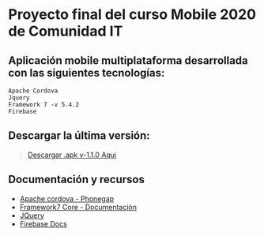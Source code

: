 # Proyecto final del curso Mobile 2020 de Comunidad IT

## Aplicación mobile multiplataforma desarrollada con las siguientes tecnologías:

```
Apache Cordova
Jquery
Framework 7 -v 5.4.2
Firebase
```
## **Descargar** la última versión:
> [Descargar .apk v-1.1.0 Aqui](https://build.phonegap.com/apps/3940133/install/aFH89MYCzVMSvd7oyCeB) 

## Documentación y recursos
* [Apache cordova - Phonegap](https://cordova.apache.org/)
* [Framework7 Core - Documentación](https://framework7.io/docs/)
* [JQuery](https://api.jquery.com/)
* [Firebase Docs](https://firebase.google.com/docs)
